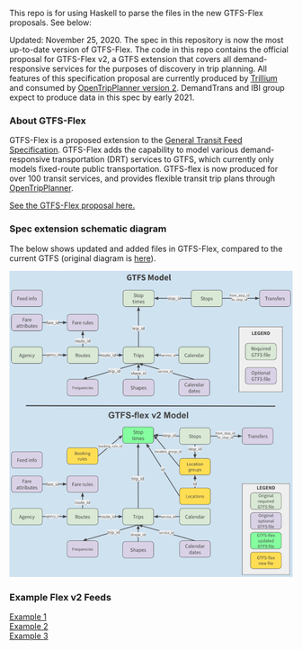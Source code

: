 This repo is for using Haskell to parse the files in the new GTFS-Flex proposals. See below: 


Updated: November 25, 2020. The spec in this repository is now the most up-to-date version of GTFS-Flex. The code in this repo contains the official proposal for GTFS-Flex v2, a GTFS extension that covers all demand-responsive services for the purposes of discovery in trip planning. All features of this specification proposal are currently produced by [Trillium](https://trilliumtransit.com/) and consumed by [OpenTripPlanner version 2](https://www.opentripplanner.org/). DemandTrans and IBI group expect to produce data in this spec by early 2021.

### About GTFS-Flex

GTFS-Flex is a proposed extension to the [General Transit Feed Specification](http://gtfs.org/). GTFS-Flex adds the capability to model various demand-responsive transportation (DRT) services to GTFS, which currently only models fixed-route public transportation. GTFS-flex is now produced for over 100 transit services, and provides flexible transit trip plans through [OpenTripPlanner](https://www.opentripplanner.org/).

[See the GTFS-Flex proposal here.](spec/reference.md)

### Spec extension schematic diagram

The below shows updated and added files in GTFS-Flex, compared to the current GTFS (original diagram is [here](https://docs.google.com/drawings/d/1g1kuTZPLFphMa942htywksIhxXqM_mMFCROOiEw5eNo/edit?usp=sharing)).

![Diagram of added files in GTFS-Flex](spec/GTFS_GTFS-flex_v2_Schema_Diagram.png)

### Example Flex v2 Feeds
[Example 1](spec/Flex_v2_Example_1.zip)<br>[Example 2](spec/Flex_v2_Example_2.zip)<br>[Example 3](spec/Flex_v2_Example_3.zip)

